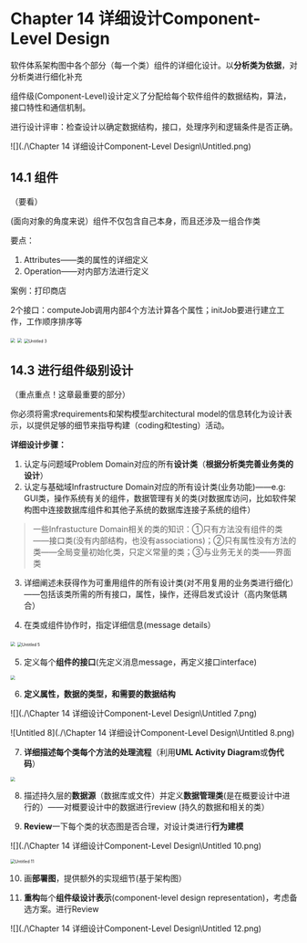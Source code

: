 # Chapter 14 详细设计Component-Level Design

软件体系架构图中各个部分（每一个类）组件的详细化设计。以**分析类为依据**，对分析类进行细化补充

组件级(Component-Level)设计定义了分配给每个软件组件的数据结构，算法，接口特性和通信机制。

进行设计评审：检查设计以确定数据结构，接口，处理序列和逻辑条件是否正确。

![](./\Chapter 14 详细设计Component-Level Design\Untitled.png)

## 14.1 组件

（要看）

(面向对象的角度来说）组件不仅包含自己本身，而且还涉及一组合作类

要点：

1. Attributes——类的属性的详细定义
2. Operation——对内部方法进行定义

案例：打印商店

2个接口：computeJob调用内部4个方法计算各个属性；initJob要进行建立工作，工作顺序排序等

<img src="./\Chapter 14 详细设计Component-Level Design\Untitled 1.png" style="zoom:50%;" />



<img src="./\Chapter 14 详细设计Component-Level Design\Untitled 2.png" style="zoom:50%;" />

<img src="./\Chapter 14 详细设计Component-Level Design\Untitled 3.png" alt="Untitled 3" style="zoom:50%;" />

## 14.3 进行组件级别设计

（重点重点！这章最重要的部分）

你必须将需求requirements和架构模型architectural model的信息转化为设计表示，以提供足够的细节来指导构建（coding和testing）活动。

**详细设计步骤：**

1. 认定与问题域Problem Domain对应的所有**设计类**（**根据分析类完善业务类的设计**）
2. 认定与基础域Infrastructure Domain对应的所有设计类(业务功能)——e.g: GUI类，操作系统有关的组件，数据管理有关的类(对数据库访问，比如软件架构图中连接数据库组件和其他子系统的数据库连接子系统的组件）

> 一些Infrastucture Domain相关的类的知识：①只有方法没有组件的类——接口类(没有内部结构，也没有associations)；②只有属性没有方法的类——全局变量初始化类，只定义常量的类；③与业务无关的类——界面类
> 
3. 详细阐述未获得作为可重用组件的所有设计类(对不用复用的业务类进行细化）——包括该类所需的所有接口，属性，操作，还得启发式设计（高内聚低耦合）

4. 在类或组件协作时，指定详细信息(message details）

<img src="./\Chapter 14 详细设计Component-Level Design\Untitled 4.png" style="zoom:50%;" />

<img src="./\Chapter 14 详细设计Component-Level Design\Untitled 5.png" alt="Untitled 5" style="zoom:50%;" />

5. 定义每个**组件的接口**(先定义消息message，再定义接口interface)

<img src="./\Chapter 14 详细设计Component-Level Design\Untitled 6.png" style="zoom:50%;" />

6. **定义属性，数据的类型，和需要的数据结构**

![](./\Chapter 14 详细设计Component-Level Design\Untitled 7.png)

![Untitled 8](./\Chapter 14 详细设计Component-Level Design\Untitled 8.png)

7. **详细描述每个类每个方法的处理流程**（利用**UML Activity Diagram**或**伪代码**）

<img src="./\Chapter 14 详细设计Component-Level Design\Untitled 9.png" style="zoom:50%;" />

8. 描述持久层的**数据源**（数据库或文件）并定义**数据管理类**(是在概要设计中进行的）——对概要设计中的数据进行review (持久的数据和相关的类）

9. **Review**一下每个类的状态图是否合理，对设计类进行**行为建模**

![](./\Chapter 14 详细设计Component-Level Design\Untitled 10.png)

<img src="./\Chapter 14 详细设计Component-Level Design\Untitled 11.png" alt="Untitled 11" style="zoom:50%;" />

10. 画**部署图**，提供额外的实现细节(基于架构图）

11. **重构**每个**组件级设计表示**(component-level design representation)，考虑备选方案。进行Review

![](./\Chapter 14 详细设计Component-Level Design\Untitled 12.png)